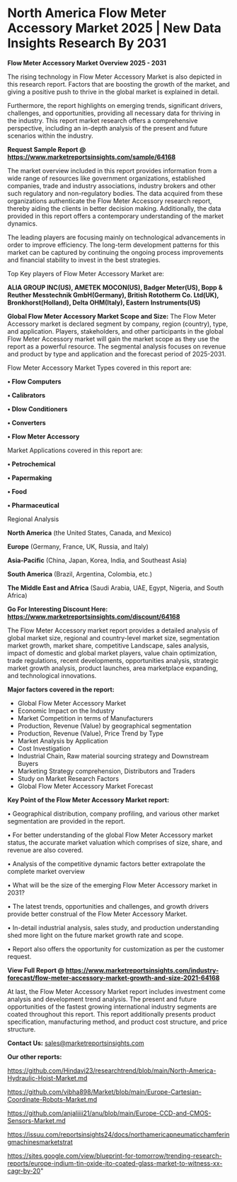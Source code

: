 # North America Flow Meter Accessory Market 2025 | New Data Insights Research By 2031

<Strong> Flow Meter Accessory Market Overview 2025 - 2031</strong>

The rising technology in Flow Meter Accessory Market is also depicted in this research report. Factors that are boosting the growth of the market, and giving a positive push to thrive in the global market is explained in detail.

Furthermore, the report highlights on emerging trends, significant drivers, challenges, and opportunities, providing all necessary data for thriving in the industry. This report market research offers a comprehensive perspective, including an in-depth analysis of the present and future scenarios within the industry.

<strong>Request Sample Report @ <a href=https://www.marketreportsinsights.com/sample/64168>https://www.marketreportsinsights.com/sample/64168</a></strong>

The market overview included in this report provides information from a wide range of resources like government organizations, established companies, trade and industry associations, industry brokers and other such regulatory and non-regulatory bodies. The data acquired from these organizations authenticate the Flow Meter Accessory research report, thereby aiding the clients in better decision making. Additionally, the data provided in this report offers a contemporary understanding of the market dynamics.

The leading players are focusing mainly on technological advancements in order to improve efficiency. The long-term development patterns for this market can be captured by continuing the ongoing process improvements and financial stability to invest in the best strategies.

Top Key players of Flow Meter Accessory Market are:

<strong>ALIA GROUP INC(US), AMETEK MOCON(US), Badger Meter(US), Bopp & Reuther Messtechnik GmbH(Germany), British Rototherm Co. Ltd(UK), Bronkhorst(Holland), Delta OHM(Italy), Eastern Instruments(US)</strong>

<strong><b>Global Flow Meter Accessory Market Scope and Size:</b></strong>
The Flow Meter Accessory market is declared segment by company, region (country), type, and application. Players, stakeholders, and other participants in the global Flow Meter Accessory market will gain the market scope as they use the report as a powerful resource. The segmental analysis focuses on revenue and product by type and application and the forecast period of 2025-2031.

Flow Meter Accessory Market Types covered in this report are:

<strong>• Flow Computers

• Calibrators

• Dlow Conditioners

• Converters

• Flow Meter Accessory</strong>

Market Applications covered in this report are:

<strong>• Petrochemical

• Papermaking

• Food

• Pharmaceutical</strong> 

Regional Analysis

<strong>North America</strong> (the United States, Canada, and Mexico)

<strong>Europe</strong> (Germany, France, UK, Russia, and Italy)

<strong>Asia-Pacific</strong> (China, Japan, Korea, India, and Southeast Asia)

<strong>South America</strong> (Brazil, Argentina, Colombia, etc.)

<strong>The Middle East and Africa</strong> (Saudi Arabia, UAE, Egypt, Nigeria, and South Africa)

<strong>Go For Interesting Discount Here: <a href=https://www.marketreportsinsights.com/discount/64168>https://www.marketreportsinsights.com/discount/64168</a></strong>

The Flow Meter Accessory market report provides a detailed analysis of global market size, regional and country-level market size, segmentation market growth, market share, competitive Landscape, sales analysis, impact of domestic and global market players, value chain optimization, trade regulations, recent developments, opportunities analysis, strategic market growth analysis, product launches, area marketplace expanding, and technological innovations.

<strong><b>Major factors covered in the report:</b></strong>
<ul>
  <li>Global Flow Meter Accessory Market </li>
  <li>Economic Impact on the Industry</li>
  <li>Market Competition in terms of Manufacturers</li>
  <li>Production, Revenue (Value) by geographical segmentation</li>
  <li>Production, Revenue (Value), Price Trend by Type</li>
  <li>Market Analysis by Application</li>
  <li>Cost Investigation</li>
  <li>Industrial Chain, Raw material sourcing strategy and Downstream Buyers</li>
  <li>Marketing Strategy comprehension, Distributors and Traders</li>
  <li>Study on Market Research Factors</li>
  <li>Global Flow Meter Accessory Market Forecast</li>
</ul>

<strong><b>Key Point of the Flow Meter Accessory Market report:</b></strong>

• Geographical distribution, company profiling, and various other market segmentation are provided in the report.

• For better understanding of the global Flow Meter Accessory market status, the accurate market valuation which comprises of size, share, and revenue are also covered.

• Analysis of the competitive dynamic factors better extrapolate the complete market overview

• What will be the size of the emerging Flow Meter Accessory market in 2031?

• The latest trends, opportunities and challenges, and growth drivers provide better construal of the Flow Meter Accessory Market.

• In-detail industrial analysis, sales study, and production understanding shed more light on the future market growth rate and scope.

• Report also offers the opportunity for customization as per the customer request.

<strong><b>View Full Report @ <a href=https://www.marketreportsinsights.com/industry-forecast/flow-meter-accessory-market-growth-and-size-2021-64168>https://www.marketreportsinsights.com/industry-forecast/flow-meter-accessory-market-growth-and-size-2021-64168</a></b></strong>


At last, the Flow Meter Accessory Market report includes investment come analysis and development trend analysis. The present and future opportunities of the fastest growing international industry segments are coated throughout this report. This report additionally presents product specification, manufacturing method, and product cost structure, and price structure.

<strong>Contact Us:</strong>
sales@marketreportsinsights.com

<strong>Our other reports:</strong>

<a href=https://github.com/Hindavi23/researchtrend/blob/main/North-America-Hydraulic-Hoist-Market.md>https://github.com/Hindavi23/researchtrend/blob/main/North-America-Hydraulic-Hoist-Market.md</a>

<a href=https://github.com/vibha898/Market/blob/main/Europe-Cartesian-Coordinate-Robots-Market.md>https://github.com/vibha898/Market/blob/main/Europe-Cartesian-Coordinate-Robots-Market.md</a>

<a href=https://github.com/anjaliiii21/anu/blob/main/Europe-CCD-and-CMOS-Sensors-Market.md>https://github.com/anjaliiii21/anu/blob/main/Europe-CCD-and-CMOS-Sensors-Market.md</a>

<a href=https://issuu.com/reportsinsights24/docs/northamericapneumaticchamferingmachinesmarketstrat>https://issuu.com/reportsinsights24/docs/northamericapneumaticchamferingmachinesmarketstrat</a>

<a href=https://sites.google.com/view/blueprint-for-tomorrow/trending-research-reports/europe-indium-tin-oxide-ito-coated-glass-market-to-witness-xx-cagr-by-20>https://sites.google.com/view/blueprint-for-tomorrow/trending-research-reports/europe-indium-tin-oxide-ito-coated-glass-market-to-witness-xx-cagr-by-20</a>"
